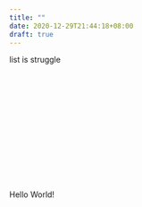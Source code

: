 ```yaml
---
title: ""
date: 2020-12-29T21:44:18+08:00
draft: true
---
```


list is struggle
```















```








Hello World!


